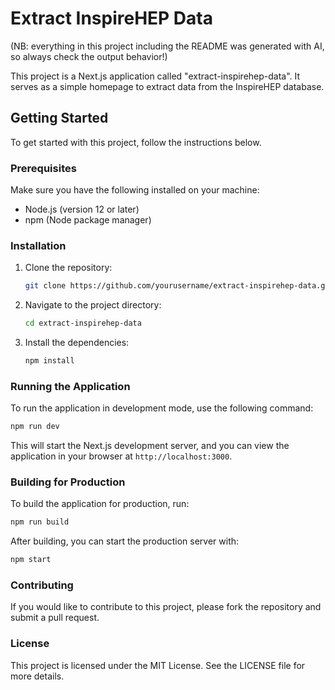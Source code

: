 # Extract InspireHEP Data

(NB: everything in this project including the README was generated with AI, so always check the output behavior!)

This project is a Next.js application called "extract-inspirehep-data". It serves as a simple homepage to extract data from the InspireHEP database.

## Getting Started

To get started with this project, follow the instructions below.

### Prerequisites

Make sure you have the following installed on your machine:

- Node.js (version 12 or later)
- npm (Node package manager)

### Installation

1. Clone the repository:

   ```bash
   git clone https://github.com/yourusername/extract-inspirehep-data.git
   ```

2. Navigate to the project directory:

   ```bash
   cd extract-inspirehep-data
   ```

3. Install the dependencies:

   ```bash
   npm install
   ```

### Running the Application

To run the application in development mode, use the following command:

```bash
npm run dev
```

This will start the Next.js development server, and you can view the application in your browser at `http://localhost:3000`.

### Building for Production

To build the application for production, run:

```bash
npm run build
```

After building, you can start the production server with:

```bash
npm start
```

### Contributing

If you would like to contribute to this project, please fork the repository and submit a pull request.

### License

This project is licensed under the MIT License. See the LICENSE file for more details.